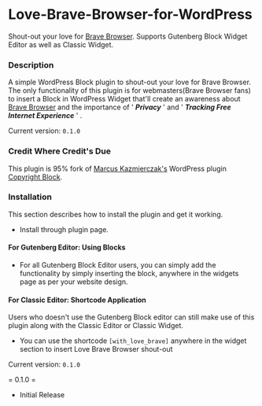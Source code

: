 # Love-Brave-Browser-for-WordPress
Shout-out your love for [Brave Browser](https://brave.com). Supports Gutenberg Block Widget Editor as well as Classic Widget.

### Description ###

A simple WordPress Block plugin to shout-out your love for Brave Browser. The only functionality of this plugin is for webmasters(Brave Browser fans) to insert a Block in WordPress Widget that'll create an awareness about [Brave Browser](https://brave.com) and the importance of ' ***Privacy*** ' and ' ***Tracking Free Internet Experience*** ' .

Current version: `0.1.0`

### Credit Where Credit's Due  ###

This plugin is 95% fork of [Marcus Kazmierczak's](https://profiles.wordpress.org/mkaz/) WordPress plugin [Copyright Block](https://wordpress.org/plugins/copyright-block/). 

### Installation ###
This section describes how to install the plugin and get it working.

- Install through plugin page.

#### For Gutenberg Editor: Using Blocks ####
- For all Gutenberg Block Editor users, you can simply add the functionality by simply inserting the block, anywhere in the widgets page as per your website design.

#### For Classic Editor: Shortcode Application ####
Users who doesn't use the Gutenberg Block editor can still make use of this plugin along with the Classic Editor or Classic Widget.
- You can use the shortcode `[with_love_brave]` anywhere in the widget section to insert Love Brave Browser shout-out

Current version: `0.1.0`



= 0.1.0 =
* Initial Release
